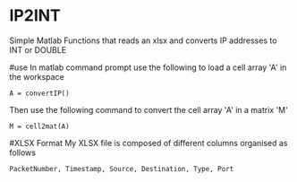 # IP2INT
Simple Matlab Functions that reads an xlsx and converts IP addresses to INT or DOUBLE

#use
In matlab command prompt use the following to load a cell array 'A' in the workspace
```
A = convertIP()
```
Then use the following command to convert the cell array 'A' in a matrix 'M'
```
M = cell2mat(A)
```

#XLSX Format
My XLSX file is composed of different columns organised as follows 
```
PacketNumber, Timestamp, Source, Destination, Type, Port
```
